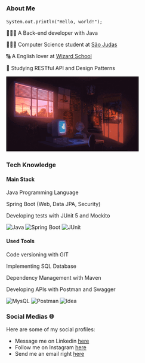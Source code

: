 ### About Me
<code>System.out.println("Hello, world!");</code>

👨🏼‍💻 A Back-end developer with Java

👨🏻‍🎓 Computer Science student at <a href="https://www.usjt.br/">São Judas</a>

🔠 A English lover at <a href="https://www.wizard.com.br/">Wizard School</a>

📕 Studying RESTful API and Design Patterns

<img src="image.gif"/>

### Tech Knowledge

#### Main Stack
Java Programming Language

Spring Boot (Web, Data JPA, Security)

Developing tests with JUnit 5 and Mockito

![Java](https://img.shields.io/badge/Java-AA6C66?style=for-the-badge&logo=openjdk&logoColor=white)
![Spring Boot](https://img.shields.io/badge/Spring-983D31.svg?style=for-the-badge&logo=Spring&logoColor=white)
![JUnit](https://img.shields.io/badge/JUnit5-4D2121.svg?style=for-the-badge&logo=JUnit5&logoColor=white)
#### Used Tools
Code versioning with GIT

Implementing SQL Database

Dependency Management with Maven

Developing APIs with Postman and Swagger

![MysQL](https://img.shields.io/badge/MySQL-3a63a0.svg?style=for-the-badge&logo=MySQL&logoColor=white)
![Postman](https://img.shields.io/badge/Postman-3b438b.svg?style=for-the-badge&logo=Postman&logoColor=white)
![Idea](https://img.shields.io/badge/IntelliJ-343265?logo=intellij-idea&logoColor=white&style=for-the-badge)

### Social Medias 🌐
Here are some of my social profiles:
- Message me on Linkedin [here](https://www.linkedin.com/in/pedroxcav/)
- Follow me on Instagram [here](https://www.instagram.com/pedroxcav/)
- Send me an email right [here](mailto:pedroxcav@gmail.com)

